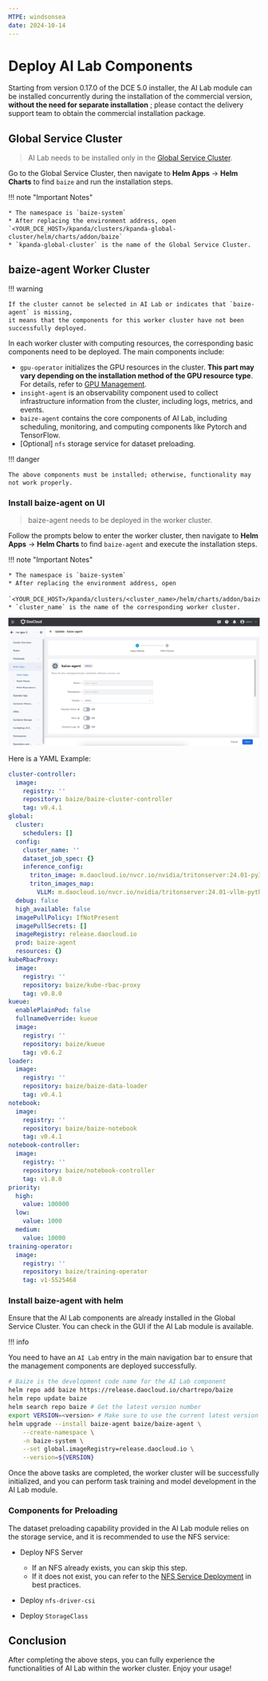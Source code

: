 ```yaml
---
MTPE: windsonsea
date: 2024-10-14
---
```


# Deploy AI Lab Components

Starting from version 0.17.0 of the DCE 5.0 installer, the AI Lab module can be installed concurrently
during the installation of the commercial version, **without the need for separate installation** ;
please contact the delivery support team to obtain the commercial installation package.

## Global Service Cluster

> AI Lab needs to be installed only in the [Global Service Cluster](../../kpanda/user-guide/clusters/cluster-role.md#global-service-cluster).

Go to the Global Service Cluster, then navigate to __Helm Apps__ -> __Helm Charts__ to
find `baize` and run the installation steps.

!!! note "Important Notes"

    * The namespace is `baize-system`
    * After replacing the environment address, open `<YOUR_DCE_HOST>/kpanda/clusters/kpanda-global-cluster/helm/charts/addon/baize`
    * `kpanda-global-cluster` is the name of the Global Service Cluster.

## baize-agent Worker Cluster

!!! warning

    If the cluster cannot be selected in AI Lab or indicates that `baize-agent` is missing,
    it means that the components for this worker cluster have not been successfully deployed.

In each worker cluster with computing resources, the corresponding basic components need to be deployed.
The main components include:

* `gpu-operator` initializes the GPU resources in the cluster.
  **This part may vary depending on the installation method of the GPU resource type**.
  For details, refer to [GPU Management](../../kpanda/user-guide/gpu/index.md).
* `insight-agent` is an observability component used to collect infrastructure information
  from the cluster, including logs, metrics, and events.
* `baize-agent` contains the core components of AI Lab, including scheduling, monitoring,
  and computing components like Pytorch and TensorFlow.
* [Optional] `nfs` storage service for dataset preloading.

!!! danger

    The above components must be installed; otherwise, functionality may not work properly.

### Install baize-agent on UI

> baize-agent needs to be deployed in the worker cluster.

Follow the prompts below to enter the worker cluster, then navigate to
__Helm Apps__ -> __Helm Charts__ to find `baize-agent` and execute the installation steps.

!!! note "Important Notes"

    * The namespace is `baize-system`
    * After replacing the environment address, open
      `<YOUR_DCE_HOST>/kpanda/clusters/<cluster_name>/helm/charts/addon/baize`
    * `cluster_name` is the name of the corresponding worker cluster.

![Install baize-agent](../images/agent-helm.png)

Here is a YAML Example:

```yaml
cluster-controller:
  image:
    registry: ''
    repository: baize/baize-cluster-controller
    tag: v0.4.1
global:
  cluster:
    schedulers: []
  config:
    cluster_name: ''
    dataset_job_spec: {}
    inference_config:
      triton_image: m.daocloud.io/nvcr.io/nvidia/tritonserver:24.01-py3
      triton_images_map:
        VLLM: m.daocloud.io/nvcr.io/nvidia/tritonserver:24.01-vllm-python-py3
  debug: false
  high_available: false
  imagePullPolicy: IfNotPresent
  imagePullSecrets: []
  imageRegistry: release.daocloud.io
  prod: baize-agent
  resources: {}
kubeRbacProxy:
  image:
    registry: ''
    repository: baize/kube-rbac-proxy
    tag: v0.8.0
kueue:
  enablePlainPod: false
  fullnameOverride: kueue
  image:
    registry: ''
    repository: baize/kueue
    tag: v0.6.2
loader:
  image:
    registry: ''
    repository: baize/baize-data-loader
    tag: v0.4.1
notebook:
  image:
    registry: ''
    repository: baize/baize-notebook
    tag: v0.4.1
notebook-controller:
  image:
    registry: ''
    repository: baize/notebook-controller
    tag: v1.8.0
priority:
  high:
    value: 100000
  low:
    value: 1000
  medium:
    value: 10000
training-operator:
  image:
    registry: ''
    repository: baize/training-operator
    tag: v1-5525468
```

### Install baize-agent with helm

Ensure that the AI Lab components are already installed in the Global Service Cluster.
You can check in the GUI if the AI Lab module is available.

!!! info

You need to have an `AI Lab` entry in the main navigation bar to ensure that
the management components are deployed successfully.

```bash
# Baize is the development code name for the AI Lab component
helm repo add baize https://release.daocloud.io/chartrepo/baize
helm repo update baize
helm search repo baize # Get the latest version number
export VERSION=<version> # Make sure to use the current latest version
helm upgrade --install baize-agent baize/baize-agent \
    --create-namespace \
    -n baize-system \
    --set global.imageRegistry=release.daocloud.io \
    --version=${VERSION}
```

Once the above tasks are completed, the worker cluster will be successfully initialized,
and you can perform task training and model development in the AI Lab module.

### Components for Preloading

The dataset preloading capability provided in the AI Lab module relies on the storage service,
and it is recommended to use the NFS service:

* Deploy NFS Server

    * If an NFS already exists, you can skip this step.
    * If it does not exist, you can refer to the
      [NFS Service Deployment](../../baize/best-practice/deploy-nfs-in-worker.md) in best practices.

* Deploy `nfs-driver-csi`
* Deploy `StorageClass`

## Conclusion

After completing the above steps, you can fully experience the functionalities of AI Lab
 within the worker cluster. Enjoy your usage!
